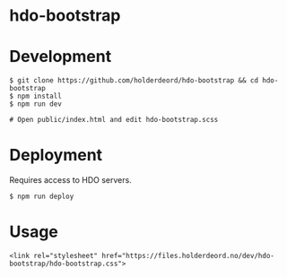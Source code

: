 # hdo-bootstrap

# Development

    $ git clone https://github.com/holderdeord/hdo-bootstrap && cd hdo-bootstrap
    $ npm install
    $ npm run dev

    # Open public/index.html and edit hdo-bootstrap.scss

# Deployment

Requires access to HDO servers.

    $ npm run deploy

# Usage

    <link rel="stylesheet" href="https://files.holderdeord.no/dev/hdo-bootstrap/hdo-bootstrap.css">

